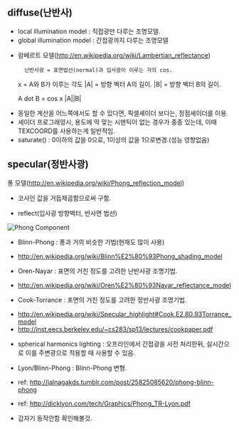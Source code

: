 ## diffuse(난반사)
- local illumination model : 직접광만 다루는 조명모델.
- global illumination model : 간접광까지 다루는 조명모델


* 람베르트 모델(http://en.wikipedia.org/wiki/Lambertian_reflectance)

		난반사광 = 표면법선(normal)과 입사광이 이루는 각의 cos.



	x = A와 B가 이루는 각도
	|A| = 방향 벡터 A의 길이.
	|B| = 방향 벡터 B의 길이.

	A dot B = cos x |A||B|



- 동일한 계산을 어느쪽에서도 할 수 있다면, 픽셀셰이더 보다는, 정점셰이더를 이용.
- 셰이더 프로그래밍시, 용도에 딱 맞는 시맨틱이 없는 경우가 종종 있는데, 이때 TEXCOORD를 사용하는게 일반적임.
- saturate() : 0이하의 값을 0으로, 1이상의 값을 1으로변경.(성능 영향없음)


## specular(정반사광)

퐁 모델(http://en.wikipedia.org/wiki/Phong_reflection_model)
- 코사인 값을 거듭제곱함으로써 구함.

- reflect(입사광 방향벡터, 반사면 법선)

![Phong Component](http://upload.wikimedia.org/wikipedia/commons/thumb/6/6b/Phong_components_version_4.png/655px-Phong_components_version_4.png)



* Blinn-Phong : 퐁과 거의 비슷한 기법(현재도 많이 사용)
 - http://en.wikipedia.org/wiki/Blinn%E2%80%93Phong_shading_model
* Oren-Nayar : 표면의 거친 정도를 고려한 난반사광 조명기법.
 - http://en.wikipedia.org/wiki/Oren%E2%80%93Nayar_reflectance_model
* Cook-Torrance : 포면의 거친 정도를 고려한 정반사광 조명기법.
 - http://en.wikipedia.org/wiki/Specular_highlight#Cook.E2.80.93Torrance_model
 - http://inst.eecs.berkeley.edu/~cs283/sp13/lectures/cookpaper.pdf
* spherical harmonics lighting : 오프라인에서 간접광을 사전 처리한뒤, 실시간으로 이를 주변광으로 적용할 때 사용할 수 있음.

* Lyon/Blinn-Phong : Blinn-Phong 변형.
 - ref: http://jalnagakds.tumblr.com/post/25825085620/phong-blinn-phong
 - ref: http://dicklyon.com/tech/Graphics/Phong_TR-Lyon.pdf

- 갑자기 동작안함 확인해볼것.